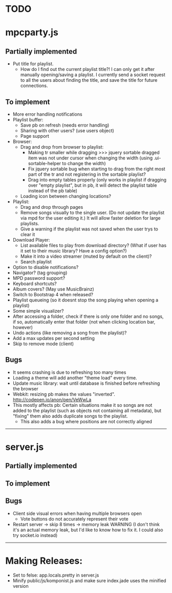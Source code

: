 TODO
====

# mpcparty.js

## Partially implemented
* Put title for playlist.
    * How do I find out the current playlist title?! I can only get it after manually opening/saving a playlist. I currently send a socket request to all the users about finding the title, and save the title for future connections.

## To implement
* More error handling notifications
* Playlist buffer:
    * Save pb on refresh (needs error handling)
    * Sharing with other users? (use users object)
    * Page support
* Browser:
    * Drag and drop from browser to playlist:
        * Making tr smaller while dragging >>> jquery sortable dragged item was not under cursor when changing the width (using .ui-sortable-helper to change the width)
        * Fix jquery sortable bug when starting to drag from the right most part of the tr and not registering in the sortable playlist?
        * Drag into empty tables properly (only works in playlist if dragging over "empty playlist", but in pb, it will detect the playlist table instead of the pb table)
    * Loading icon between changing locations?
* Playlist:
    * Drag and drop through pages
    * Remove songs visually to the single user. (Do not update the playlist via mpd for the user editing it.) It will allow faster deletion for large playlists.
    * Give a warning if the playlist was not saved when the user trys to clear it
* Download Player:
    * List available files to play from download directory? (What if user has it set to their music library? Have a config option?)
    * Make it into a video streamer (muted by default on the client)?
    * Search playlist
* Option to disable notifications?
* Navigator? (tag grouping)
* MPD password support?
* Keyboard shortcuts?
* Album covers? (May use MusicBrainz)
* Switch to Bootstrap 4 when released?
* Playlist queueing (so it doesnt stop the song playing when opening a playlist)
* Some simple visualizer?
* After accessing a folder, check if there is only one folder and no songs, if so, automatically enter that folder (not when clicking location bar, however)
* Undo actions (like removing a song from the playlist)?
* Add a max updates per second setting
* Skip to remove mode (client)

## Bugs
* It seems crashing is due to refreshing too many times
* Loading a theme will add another "theme load" every time.
* Update music library: wait until database is finished before refreshing the browser
* Webkit: resizing pb makes the values "inverted". http://codepen.io/anon/pen/VeWwLa
* This mostly affects pb: Certain situations make it so songs are not added to the playlist (such as objects not containing all metadata), but "fixing" them also adds duplicate songs to the playlist.
    * This also adds a bug where positions are not correctly aligned

---

# server.js

## Partially implemented

## To implement

## Bugs
* Client side visual errors when having multiple browsers open
    * Vote buttons do not accurately represent their vote
* Restart server -> skip 8 times -> memory leak WARNING (I don't think it's an actual memory leak, but I'd like to know how to fix it. I could also try socket.io instead)

---

# Making Releases:
* Set to felse: app.locals.pretty in server.js
* Minify public/js/komponist.js and make sure index.jade uses the minified version
